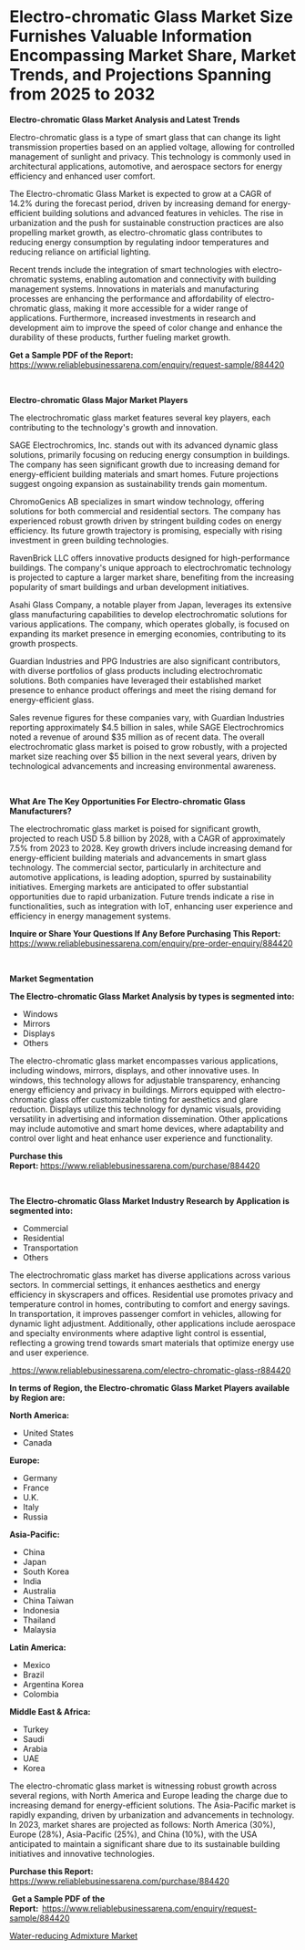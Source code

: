 <p><h1>Electro-chromatic Glass Market Size Furnishes Valuable Information Encompassing Market Share, Market Trends, and Projections Spanning from 2025 to 2032</h1></p><p><strong>Electro-chromatic Glass Market Analysis and Latest Trends</strong></p>
<p><p>Electro-chromatic glass is a type of smart glass that can change its light transmission properties based on an applied voltage, allowing for controlled management of sunlight and privacy. This technology is commonly used in architectural applications, automotive, and aerospace sectors for energy efficiency and enhanced user comfort.</p><p>The Electro-chromatic Glass Market is expected to grow at a CAGR of 14.2% during the forecast period, driven by increasing demand for energy-efficient building solutions and advanced features in vehicles. The rise in urbanization and the push for sustainable construction practices are also propelling market growth, as electro-chromatic glass contributes to reducing energy consumption by regulating indoor temperatures and reducing reliance on artificial lighting.</p><p>Recent trends include the integration of smart technologies with electro-chromatic systems, enabling automation and connectivity with building management systems. Innovations in materials and manufacturing processes are enhancing the performance and affordability of electro-chromatic glass, making it more accessible for a wider range of applications. Furthermore, increased investments in research and development aim to improve the speed of color change and enhance the durability of these products, further fueling market growth.</p></p>
<p><strong>Get a Sample PDF of the Report:&nbsp;</strong> <a href="https://www.reliablebusinessarena.com/enquiry/request-sample/884420?utm_campaign=1943&utm_medium=2&utm_source=Github&utm_content=ia&utm_term=01022025&utm_id=electro-chromatic-glass">https://www.reliablebusinessarena.com/enquiry/request-sample/884420</a></p>
<p>&nbsp;</p>
<p><strong>Electro-chromatic Glass Major Market Players</strong></p>
<p><p>The electrochromatic glass market features several key players, each contributing to the technology's growth and innovation. </p><p>SAGE Electrochromics, Inc. stands out with its advanced dynamic glass solutions, primarily focusing on reducing energy consumption in buildings. The company has seen significant growth due to increasing demand for energy-efficient building materials and smart homes. Future projections suggest ongoing expansion as sustainability trends gain momentum.</p><p>ChromoGenics AB specializes in smart window technology, offering solutions for both commercial and residential sectors. The company has experienced robust growth driven by stringent building codes on energy efficiency. Its future growth trajectory is promising, especially with rising investment in green building technologies.</p><p>RavenBrick LLC offers innovative products designed for high-performance buildings. The company's unique approach to electrochromatic technology is projected to capture a larger market share, benefiting from the increasing popularity of smart buildings and urban development initiatives.</p><p>Asahi Glass Company, a notable player from Japan, leverages its extensive glass manufacturing capabilities to develop electrochromatic solutions for various applications. The company, which operates globally, is focused on expanding its market presence in emerging economies, contributing to its growth prospects.</p><p>Guardian Industries and PPG Industries are also significant contributors, with diverse portfolios of glass products including electrochromatic solutions. Both companies have leveraged their established market presence to enhance product offerings and meet the rising demand for energy-efficient glass.</p><p>Sales revenue figures for these companies vary, with Guardian Industries reporting approximately $4.5 billion in sales, while SAGE Electrochromics noted a revenue of around $35 million as of recent data. The overall electrochromatic glass market is poised to grow robustly, with a projected market size reaching over $5 billion in the next several years, driven by technological advancements and increasing environmental awareness.</p></p>
<p>&nbsp;</p>
<p><strong>What Are The Key Opportunities For Electro-chromatic Glass Manufacturers?</strong></p>
<p><p>The electrochromatic glass market is poised for significant growth, projected to reach USD 5.8 billion by 2028, with a CAGR of approximately 7.5% from 2023 to 2028. Key growth drivers include increasing demand for energy-efficient building materials and advancements in smart glass technology. The commercial sector, particularly in architecture and automotive applications, is leading adoption, spurred by sustainability initiatives. Emerging markets are anticipated to offer substantial opportunities due to rapid urbanization. Future trends indicate a rise in functionalities, such as integration with IoT, enhancing user experience and efficiency in energy management systems.</p></p>
<p><strong>Inquire or Share Your Questions If Any Before Purchasing This Report:</strong> <a href="https://www.reliablebusinessarena.com/enquiry/pre-order-enquiry/884420?utm_campaign=1943&utm_medium=2&utm_source=Github&utm_content=ia&utm_term=01022025&utm_id=electro-chromatic-glass">https://www.reliablebusinessarena.com/enquiry/pre-order-enquiry/884420</a></p>
<p>&nbsp;</p>
<p><strong>Market Segmentation</strong></p>
<p><strong>The Electro-chromatic Glass Market Analysis by types is segmented into:</strong></p>
<p><ul><li>Windows</li><li>Mirrors</li><li>Displays</li><li>Others</li></ul></p>
<p><p>The electro-chromatic glass market encompasses various applications, including windows, mirrors, displays, and other innovative uses. In windows, this technology allows for adjustable transparency, enhancing energy efficiency and privacy in buildings. Mirrors equipped with electro-chromatic glass offer customizable tinting for aesthetics and glare reduction. Displays utilize this technology for dynamic visuals, providing versatility in advertising and information dissemination. Other applications may include automotive and smart home devices, where adaptability and control over light and heat enhance user experience and functionality.</p></p>
<p><strong>Purchase this Report:&nbsp;</strong><a href="https://www.reliablebusinessarena.com/purchase/884420?utm_campaign=1943&utm_medium=2&utm_source=Github&utm_content=ia&utm_term=01022025&utm_id=electro-chromatic-glass">https://www.reliablebusinessarena.com/purchase/884420</a></p>
<p>&nbsp;</p>
<p><strong>The Electro-chromatic Glass Market Industry Research by Application is segmented into:</strong></p>
<p><ul><li>Commercial</li><li>Residential</li><li>Transportation</li><li>Others</li></ul></p>
<p><p>The electrochromatic glass market has diverse applications across various sectors. In commercial settings, it enhances aesthetics and energy efficiency in skyscrapers and offices. Residential use promotes privacy and temperature control in homes, contributing to comfort and energy savings. In transportation, it improves passenger comfort in vehicles, allowing for dynamic light adjustment. Additionally, other applications include aerospace and specialty environments where adaptive light control is essential, reflecting a growing trend towards smart materials that optimize energy use and user experience.</p></p>
<p><a href="https://www.reliablebusinessarena.com/electro-chromatic-glass-r884420?utm_campaign=1943&utm_medium=2&utm_source=Github&utm_content=ia&utm_term=01022025&utm_id=electro-chromatic-glass">&nbsp;https://www.reliablebusinessarena.com/electro-chromatic-glass-r884420</a></p>
<p><strong>In terms of Region, the Electro-chromatic Glass Market Players available by Region are:</strong></p>
<p>
    <p> <strong> North America: </strong>
        <ul>
            <li>United States</li>
            <li>Canada</li>
        </ul>
        </p> 
    <p> <strong> Europe: </strong>
        <ul>
            <li>Germany</li>
            <li>France</li>
            <li>U.K.</li>
            <li>Italy</li>
            <li>Russia</li>
        </ul>
        </p> 
    <p> <strong> Asia-Pacific: </strong>
        <ul>
            <li>China</li>
            <li>Japan</li>
            <li>South Korea</li>
            <li>India</li>
            <li>Australia</li>
            <li>China Taiwan</li>
            <li>Indonesia</li>
            <li>Thailand</li>
            <li>Malaysia</li>
        </ul>
        </p> 
    <p> <strong> Latin America: </strong>
        <ul>
            <li>Mexico</li>
            <li>Brazil</li>
            <li>Argentina Korea</li>
            <li>Colombia</li>
        </ul>
        </p> 
    <p> <strong> Middle East & Africa: </strong>
        <ul>
            <li>Turkey</li>
            <li>Saudi</li>
            <li>Arabia</li>
            <li>UAE</li>
            <li>Korea</li>
        </ul>
    </p>
    </p>
<p><p>The electro-chromatic glass market is witnessing robust growth across several regions, with North America and Europe leading the charge due to increasing demand for energy-efficient solutions. The Asia-Pacific market is rapidly expanding, driven by urbanization and advancements in technology. In 2023, market shares are projected as follows: North America (30%), Europe (28%), Asia-Pacific (25%), and China (10%), with the USA anticipated to maintain a significant share due to its sustainable building initiatives and innovative technologies.</p></p>
<p><strong>Purchase this Report: </strong><a href="https://www.reliablebusinessarena.com/purchase/884420?utm_campaign=1943&utm_medium=2&utm_source=Github&utm_content=ia&utm_term=01022025&utm_id=electro-chromatic-glass">https://www.reliablebusinessarena.com/purchase/884420</a></p>
<p>&nbsp;<strong>Get a Sample PDF of the Report:&nbsp;&nbsp;</strong><a href="https://www.reliablebusinessarena.com/enquiry/request-sample/884420?utm_campaign=1943&utm_medium=2&utm_source=Github&utm_content=ia&utm_term=01022025&utm_id=electro-chromatic-glass">https://www.reliablebusinessarena.com/enquiry/request-sample/884420</a></p>
<p><strong></strong></p>
<p><p><a href="https://github.com/JakirUddin511/Market-Research-Report-List-1/blob/main/water-reducing-admixture-market.md?utm_campaign=1943&utm_medium=2&utm_source=Github&utm_content=ia&utm_term=01022025&utm_id=electro-chromatic-glass">Water-reducing Admixture Market</a></p></p>